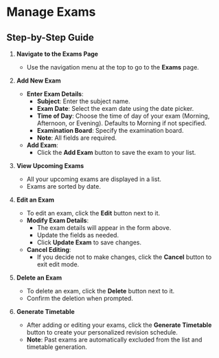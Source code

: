 # Manage Exams

## Step-by-Step Guide

1. **Navigate to the Exams Page**
   - Use the navigation menu at the top to go to the **Exams** page.

2. **Add New Exam**
   - **Enter Exam Details**:
     - **Subject**: Enter the subject name.
     - **Exam Date**: Select the exam date using the date picker.
     - **Time of Day**: Choose the time of day of your exam (Morning, Afternoon, or Evening). Defaults to Morning if not specified.
     - **Examination Board**: Specify the examination board.
     - **Note**: All fields are required.
   - **Add Exam**:
     - Click the **Add Exam** button to save the exam to your list.

3. **View Upcoming Exams**
   - All your upcoming exams are displayed in a list.
   - Exams are sorted by date.

4. **Edit an Exam**
   - To edit an exam, click the **Edit** button next to it.
   - **Modify Exam Details**:
     - The exam details will appear in the form above.
     - Update the fields as needed.
     - Click **Update Exam** to save changes.
   - **Cancel Editing**:
     - If you decide not to make changes, click the **Cancel** button to exit edit mode.

5. **Delete an Exam**
   - To delete an exam, click the **Delete** button next to it.
   - Confirm the deletion when prompted.

6. **Generate Timetable**
   - After adding or editing your exams, click the **Generate Timetable** button to create your personalized revision schedule.
   - **Note**: Past exams are automatically excluded from the list and timetable generation.